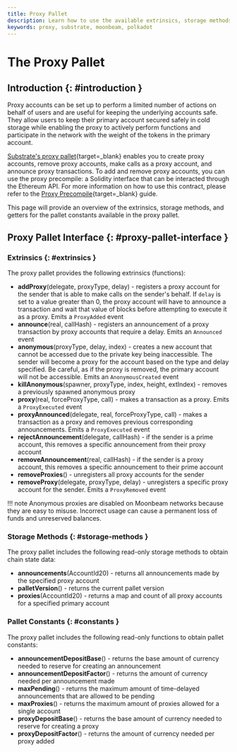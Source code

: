 ```yaml
---
title: Proxy Pallet
description: Learn how to use the available extrinsics, storage methods, and constants in the Proxy Pallet on Moonbeam to make calls on an account's behalf.
keywords: proxy, substrate, moonbeam, polkadot
---
```


# The Proxy Pallet

## Introduction {: #introduction }

Proxy accounts can be set up to perform a limited number of actions on behalf of users and are useful for keeping the underlying accounts safe. They allow users to keep their primary account secured safely in cold storage while enabling the proxy to actively perform functions and participate in the network with the weight of the tokens in the primary account.

[Substrate's proxy pallet](https://wiki.polkadot.network/docs/learn-proxies){target=\_blank} enables you to create proxy accounts, remove proxy accounts, make calls as a proxy account, and announce proxy transactions. To add and remove proxy accounts, you can use the proxy precompile: a Solidity interface that can be interacted through the Ethereum API. For more information on how to use this contract, please refer to the [Proxy Precompile](/builders/pallets-precompiles/precompiles/proxy/){target=\_blank} guide.

This page will provide an overview of the extrinsics, storage methods, and getters for the pallet constants available in the proxy pallet.

## Proxy Pallet Interface {: #proxy-pallet-interface }

### Extrinsics {: #extrinsics }

The proxy pallet provides the following extrinsics (functions):

- **addProxy**(delegate, proxyType, delay) - registers a proxy account for the sender that is able to make calls on the sender's behalf. If `delay` is set to a value greater than 0, the proxy account will have to announce a transaction and wait that value of blocks before attempting to execute it as a proxy. Emits a `ProxyAdded` event
- **announce**(real, callHash) - registers an announcement of a proxy transaction by proxy accounts that require a delay. Emits an `Announced` event
- **anonymous**(proxyType, delay, index) - creates a new account that cannot be accessed due to the private key being inaccessible. The sender will become a proxy for the account based on the type and delay specified. Be careful, as if the proxy is removed, the primary account will not be accessible. Emits an `AnonymousCreated` event
- **killAnonymous**(spawner, proxyType, index, height, extIndex) - removes a previously spawned anonymous proxy
- **proxy**(real, forceProxyType, call) - makes a transaction as a proxy. Emits a `ProxyExecuted` event
- **proxyAnnounced**(delegate, real, forceProxyType, call) - makes a transaction as a proxy and removes previous corresponding announcements. Emits a `ProxyExecuted` event
- **rejectAnnouncement**(delegate, callHash) - if the sender is a prime account, this removes a specific announcement from their proxy account
- **removeAnnouncement**(real, callHash) - if the sender is a proxy account, this removes a specific announcement to their prime account
- **removeProxies**() - unregisters all proxy accounts for the sender
- **removeProxy**(delegate, proxyType, delay) - unregisters a specific proxy account for the sender. Emits a `ProxyRemoved` event

!!! note
    Anonymous proxies are disabled on Moonbeam networks because they are easy to misuse. Incorrect usage can cause a permanent loss of funds and unreserved balances.

### Storage Methods {: #storage-methods }

The proxy pallet includes the following read-only storage methods to obtain chain state data:

- **announcements**(AccountId20) - returns all announcements made by the specified proxy account
- **palletVersion**() - returns the current pallet version
- **proxies**(AccountId20) - returns a map and count of all proxy accounts for a specified primary account

### Pallet Constants {: #constants }

The proxy pallet includes the following read-only functions to obtain pallet constants:

- **announcementDepositBase**() - returns the base amount of currency needed to reserve for creating an announcement
- **announcementDepositFactor**() - returns the amount of currency needed per announcement made
- **maxPending**() - returns the maximum amount of time-delayed announcements that are allowed to be pending
- **maxProxies**() - returns the maximum amount of proxies allowed for a single account
- **proxyDepositBase**() - returns the base amount of currency needed to reserve for creating a proxy
- **proxyDepositFactor**() - returns the amount of currency needed per proxy added